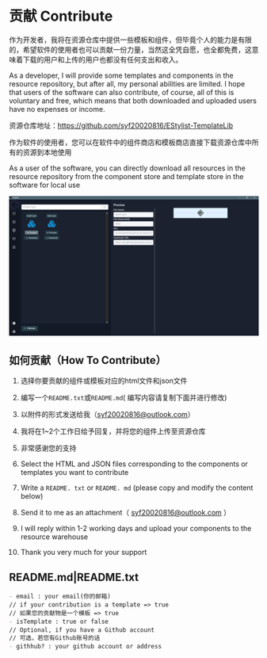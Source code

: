 # 贡献 Contribute

作为开发者，我将在资源仓库中提供一些模板和组件，但毕竟个人的能力是有限的，希望软件的使用者也可以贡献一份力量，当然这全凭自愿，也全都免费，这意味着下载的用户和上传的用户也都没有任何支出和收入。

As a developer, I will provide some templates and components in the resource repository, but after all, my personal abilities are limited. I hope that users of the software can also contribute, of course, all of this is voluntary and free, which means that both downloaded and uploaded users have no expenses or income.

资源仓库地址：https://github.com/syf20020816/EStylist-TemplateLib

作为软件的使用者，您可以在软件中的组件商店和模板商店直接下载资源仓库中所有的资源到本地使用

As a user of the software, you can directly download all resources in the resource repository from the component store and template store in the software for local use

<img src="./imgs/v0.1.0/rep1.png">

## 如何贡献（How To Contribute）

1. 选择你要贡献的组件或模板对应的html文件和json文件
2. 编写一个`README.txt`或`README.md`( 编写内容请复制下面并进行修改)
3. 以附件的形式发送给我（syf20020816@outlook.com）
4. 我将在1~2个工作日给予回复，并将您的组件上传至资源仓库
5. 非常感谢您的支持

1. Select the HTML and JSON files corresponding to the components or templates you want to contribute
2. Write a `README. txt` or `README. md` (please copy and modify the content below)
3. Send it to me as an attachment（ syf20020816@outlook.com ）
4. I will reply within 1-2 working days and upload your components to the resource warehouse
5. Thank you very much for your support

## README.md|README.txt

```markdown
- email : your email(你的邮箱)
// if your contribution is a template => true
// 如果您的贡献物是一个模板 => true
- isTemplate : true or false
// Optional, if you have a Github account
// 可选，若您有Github账号的话
- githhub? : your github account or address
```

